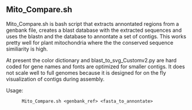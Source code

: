 ## Mito_Compare.sh

Mito_Compare.sh is bash script that extracts annontated regions from a genbank file, 
creates a blast database with the extracted sequences
and uses the blastn and the database to annontate a set of contigs. This works pretty well for plant mitochondria where the 
the conserved sequence similiarity is high. 

At present the color dictionary and blast_to_svg_Customv2.py are hard coded for gene names and fonts are optimized for smaller contigs. It does not scale well to full genomes because it is designed for on the fly visualization of contigs during assembly.

Usage:
```
      Mito_Compare.sh <genbank_ref> <fasta_to_annontate>
```

